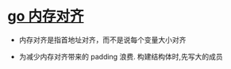 # [go 内存对齐](https://afonddream.com/2021/08/23/go-内存对齐/)

* 内存对齐是指首地址对齐，而不是说每个变量大小对齐

* 为减少内存对齐带来的 padding 浪费. 构建结构体时,先写大的成员
